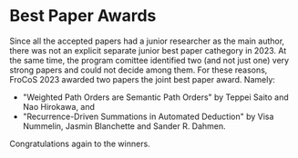 # Best Paper Awards

Since all the accepted papers had a junior researcher as the main author,
there was not an explicit separate junior best paper cathegory in 2023.
At the same time, the program comittee identified two (and not just one)
very strong papers and could not decide among them. For these reasons,
FroCoS 2023 awarded two papers the joint best paper award. Namely:

* "Weighted Path Orders are Semantic Path Orders" by Teppei Saito and Nao Hirokawa, and
* "Recurrence-Driven Summations in Automated Deduction" by Visa Nummelin, Jasmin Blanchette and Sander R. Dahmen.

Congratulations again to the winners.
